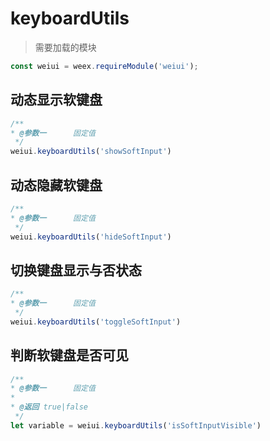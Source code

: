 # keyboardUtils

> 需要加载的模块

```js
const weiui = weex.requireModule('weiui');
```

## 动态显示软键盘
```js
/**
* @参数一      固定值
 */
weiui.keyboardUtils('showSoftInput')
```

## 动态隐藏软键盘
```js
/**
* @参数一      固定值
 */
weiui.keyboardUtils('hideSoftInput')
```

## 切换键盘显示与否状态
```js
/**
* @参数一      固定值
 */
weiui.keyboardUtils('toggleSoftInput')
```

## 判断软键盘是否可见
```js
/**
* @参数一      固定值
* 
* @返回 true|false
 */
let variable = weiui.keyboardUtils('isSoftInputVisible')
```

